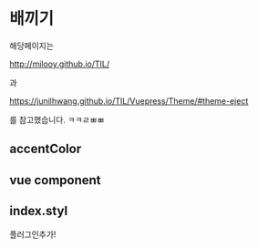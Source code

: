 # 배끼기
해당페이지는 

http://milooy.github.io/TIL/

과

https://junilhwang.github.io/TIL/Vuepress/Theme/#theme-eject

를 참고했습니다. ㅋㅋㄹㅃㅃ

## accentColor

## vue component

## index.styl

플러그인추가!
